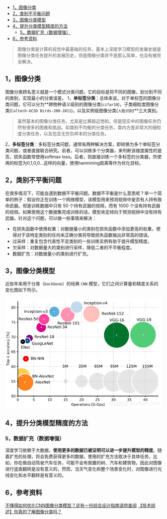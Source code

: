 - [1，图像分类](#1图像分类)
- [2，类别不平衡问题](#2类别不平衡问题)
- [3，图像分类模型](#3图像分类模型)
- [4，提升分类模型精度的方法](#4提升分类模型精度的方法)
  - [5，数据扩充（数据增强）](#5数据扩充数据增强)
- [6，参考资料](#6参考资料)

> 图像分类是计算机视觉中最基础的任务，基本上深度学习模型的发展史就是图像分类任务提升的发展历史，但是图像分类并不是那么简单，也没有被完全解决。

## 1，图像分类

图像分类顾名思义就是一个模式分类问题，它的目标是将不同的图像，划分到不同的类别，实现最小的分类误差。
1，**单标签分类**：总体来说，对于单标签的图像分类问题，它可以分为**跨物种语义级别的图像分类(`cifar10`)，子类细粒度图像分类(`Caltech-UCSD Birds-200-2011`)，以及实例级图像分类(`人脸识别`)**三大类别。
> 虽然基本的图像分类任务，尤其是比赛趋近饱和，但是现实中的图像任务仍然有很多的困难和挑战。如类别不均衡的分类任务，类内方差非常大的细粒度分类任务，以及包含无穷负样本的分类任务。

2，**多标签分类**：多标签分类问题，通常有两种解决方案，即转换为多个单标签分类问题，或者直接联合研究。前者，可以训练多个分类器，来判断该维度属性的是否，损失函数常使用softmax loss。后者，则直接训练一个多标签的分类器，所使用的标签为0,1,0,0…这样的向量，使用hanmming距离等作为优化目标。

## 2，类别不平衡问题

在很多情况下，可能会遇到数据不平衡问题。数据不平衡是什么意思呢？举一个简单的例子：假设你正在训练一个网络模型，该模型用来预测视频中是否有人持有致命武器。但是训练数据中只有 50 个持有武器的视频，而有 1000 个没有持有武器的视频。如果使用这个数据集完成训练的话，模型肯定倾向于预测视频中没有持有武器。针对这个问题，可以做一些事情来解决：

- 在损失函数中使用权重：对数据量小的类别在损失函数中添加更高的权重，使得对于该特定类别的任何未正确分类将导致损失函数输出非常高的错误。
- 过采样：重复包含代表性不足类别的一些训练实例有助于提升模型精度。
- 欠采样：对数据量大的类别进行采样，降低二者的不平衡程度。
- 数据扩充：对数据量小的类别进行扩充。

## 3，图像分类模型

近些年来用于分类（`backbone`）的经典 `CNN` 模型，它们之间计算量和精度关系的变化图如下所示。

![经典的CNN模型](../../data/images/经典的CNN模型.png)

## 4，提升分类模型精度的方法

### 5，数据扩充（数据增强）

深度学习依赖于大数据，**使用更多的数据已被证明可以进一步提升模型的精度**。随着扩充的处理，将会免费获得更多的数据，使用的扩充方法取决于具体任务，比如，你在做自动驾驶汽车任务，可能不会有倒置的树、汽车和建筑物，因此对图像进行竖直翻转是没有意义的，然而，当天气变化和整个场景变化时，对图像进行光线变化和水平翻转是有意义的。

## 6，参考资料

[不懂得如何优化CNN图像分类模型？这有一份综合设计指南请供查阅](https://developer.aliyun.com/article/591123)
[【技术综述】你真的了解图像分类吗？](https://zhuanlan.zhihu.com/p/47281243)